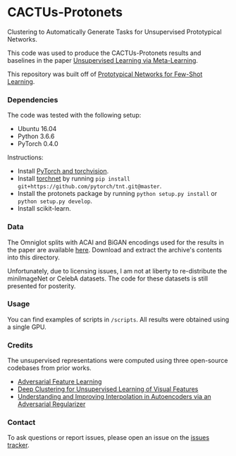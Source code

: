 # CACTUs-Protonets
Clustering to Automatically Generate Tasks for Unsupervised Prototypical Networks.

This code was used to produce the CACTUs-Protonets results and baselines in the paper [Unsupervised Learning via Meta-Learning](https://arxiv.org/abs/1810.02334).

This repository was built off of [Prototypical Networks for Few-Shot Learning](https://github.com/jakesnell/prototypical-networks).

### Dependencies
The code was tested with the following setup:
* Ubuntu 16.04
* Python 3.6.6
* PyTorch 0.4.0

Instructions:
* Install [PyTorch and torchvision](http://pytorch.org/).
* Install [torchnet](https://github.com/pytorch/tnt) by running `pip install git+https://github.com/pytorch/tnt.git@master`.
* Install the protonets package by running `python setup.py install` or `python setup.py develop`.
* Install scikit-learn.


### Data
The Omniglot splits with ACAI and BiGAN encodings used for the results in the paper are available [here](https://drive.google.com/open?id=1i6kEbySnR51jT3pW_60E3PGkIOKmxTfQ).
Download and extract the archive's contents into this directory.

Unfortunately, due to licensing issues, I am not at liberty to re-distribute the miniImageNet or CelebA datasets. The code for these datasets is still presented for posterity.

### Usage
You can find examples of scripts in ```/scripts```. All results were obtained using a single GPU.

### Credits
The unsupervised representations were computed using three open-source codebases from prior works.

* [Adversarial Feature Learning](https://github.com/jeffdonahue/bigan)
* [Deep Clustering for Unsupervised Learning of Visual Features](https://github.com/facebookresearch/deepcluster)
* [Understanding and Improving Interpolation in Autoencoders via an Adversarial Regularizer](https://github.com/brain-research/acai)

### Contact
To ask questions or report issues, please open an issue on the [issues tracker](https://github.com/hsukyle/cactus-maml/issues).

